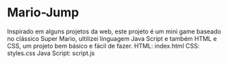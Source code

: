 # Mario-Jump

Inspirado em alguns projetos da web, este projeto é um mini game baseado no clássico Super Mario, ultilizei linguagem Java Script e também HTML e CSS, um projeto bem básico e fácil de fazer.
HTML: index.html
CSS: styles.css
Java Script: script.js
